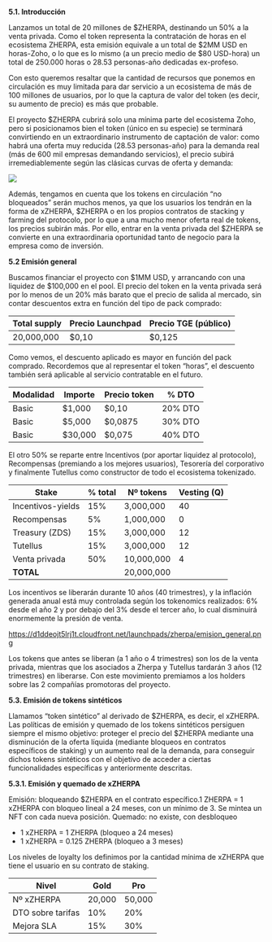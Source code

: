 **5.1. Introducción**

Lanzamos un total de 20 millones de $ZHERPA, destinando un 50% a la venta privada. Como el token representa la contratación de horas en el ecosistema ZHERPA, esta emisión equivale a un total de $2MM USD en horas-Zoho, o lo que es lo mismo (a un precio medio de $80 USD-hora) un total de 250.000 horas o 28.53 personas-año dedicadas ex-profeso. 

Con esto queremos resaltar que la cantidad de recursos que ponemos en circulación es muy limitada para dar servicio a un ecosistema de más de 100 millones de usuarios, por lo que la captura de valor del token (es decir, su aumento de precio) es más que probable.

El proyecto $ZHERPA cubrirá solo una mínima parte del ecosistema Zoho, pero si posicionamos bien el token (único en su especie) se terminará convirtiendo en un extraordinario instrumento de captación de valor: como habrá una oferta muy reducida (28.53 personas-año) para la demanda real (más de 600 mil empresas demandando servicios), el precio subirá irremediablemente según las clásicas curvas de oferta y demanda:

![](https://d1ddeojt5lrj1t.cloudfront.net/launchpads/zherpa/intro_token.png)

Además, tengamos en cuenta que los tokens en circulación “no bloqueados” serán muchos menos, ya que los usuarios los tendrán en la forma de xZHERPA, $ZHERPA o en los propios contratos de stacking y farming del protocolo, por lo que a una mucho menor oferta real de tokens, los precios subirán más. Por ello, entrar en la venta privada del $ZHERPA se convierte en una extraordinaria oportunidad tanto de negocio para la empresa como de inversión.

**5.2 Emisión general**

Buscamos financiar el proyecto con $1MM USD, y arrancando con una liquidez de $100,000 en el pool. El precio del token en la venta privada será por lo menos de un 20% más barato que el precio de salida al mercado, sin contar descuentos extra en función del tipo de pack comprado:

| Total supply | Precio Launchpad | Precio TGE (público) |
| -- | -- | -- |
| 20,000,000 | $0,10 | $0,125 |

Como vemos, el descuento aplicado es mayor en función del pack comprado. Recordemos que al representar el token “horas”, el descuento también será aplicable al servicio contratable en el futuro.

| Modalidad | Importe | Precio token | % DTO |
| -- | -- | -- | -- |
| Basic | $1,000 | $0,10 | 20% DTO |
| Basic | $5,000 | $0,0875 | 30% DTO |
| Basic | $30,000 | $0,075 | 40% DTO |

El otro 50% se reparte entre Incentivos (por aportar liquidez al protocolo), Recompensas (premiando a los mejores usuarios), Tesorería del corporativo y finalmente Tutellus como constructor de todo el ecosistema tokenizado.

| Stake | % total | Nº tokens | Vesting (Q) |
| -- | -- | -- | -- |
| Incentivos-yields | 15% | 3,000,000 | 40 |
| Recompensas | 5% | 1,000,000 | 0 |
| Treasury (ZDS) | 15% | 3,000,000 | 12 |
| Tutellus | 15% | 3,000,000 | 12 |
| Venta privada | 50% | 10,000,000 | 4 |
| **TOTAL** |  | 20,000,000 |  |

Los incentivos se liberarán durante 10 años (40 trimestres), y la inflación generada anual está muy controlada según los tokenomics realizados: 6% desde el año 2 y por debajo del 3% desde el tercer año, lo cual disminuirá enormemente la presión de venta.

https://d1ddeojt5lrj1t.cloudfront.net/launchpads/zherpa/emision_general.png

Los tokens que antes se liberan (a 1 año o 4 trimestres) son los de la venta privada, mientras que los asociados a Zherpa y Tutellus tardarán 3 años (12 trimestres) en liberarse. Con este movimiento premiamos a los holders sobre las 2 compañías promotoras del proyecto.

**5.3. Emisión de tokens sintéticos**

Llamamos “token sintético” al derivado de $ZHERPA, es decir, el xZHERPA. Las políticas de emisión y quemado de los tokens sintéticos persiguen siempre el mismo objetivo: proteger el precio del $ZHERPA mediante una disminución de la oferta líquida (mediante bloqueos en contratos específicos de staking) y un aumento real de la demanda, para conseguir dichos tokens sintéticos con el objetivo de acceder a ciertas funcionalidades específicas y anteriormente descritas.

**5.3.1. Emisión y quemado de xZHERPA**

Emisión: bloqueando $ZHERPA en el contrato específico.1 ZHERPA = 1 xZHERPA con bloqueo lineal a 24 meses, con un mínimo de 3. Se mintea un NFT con cada nueva posición.
Quemado: no existe, con desbloqueo
- 1 xZHERPA = 1 ZHERPA (bloqueo a 24 meses)
- 1 xZHERPA = 0.125 ZHERPA (bloqueo a 3 meses)

Los niveles de loyalty los definimos por la cantidad mínima de xZHERPA que tiene el usuario en su contrato de staking.

| Nivel | Gold | Pro |
| -- | -- | -- | 
| Nº xZHERPA | 20,000 | 50,000 | 
| DTO sobre tarifas | 10% | 20% |
| Mejora SLA | 15% | 30% |
